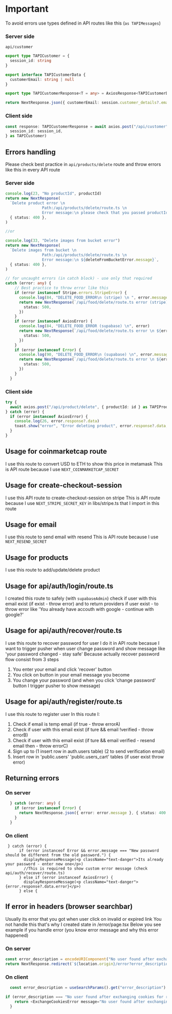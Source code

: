 # Important

To avoid errors use types defined in API routes like this (`as TAPIMessages`)

### Server side

`api/customer`

```ts
export type TAPICustomer = {
  session_id: string
}

export interface TAPICustomerData {
  customerEmail: string | null
}

export type TAPICustomerResponse<T = any> = AxiosResponse<TAPICustomerData>

return NextResponse.json({ customerEmail: session.customer_details?.email })
```

### Client side

```ts
const response: TAPICustomerResponse = await axios.post("/api/customer", {
  session_id: session_id,
} as TAPICustomer)
```

## Errors handling

Please check best practice in `api/products/delete` route and throw errors like this in every API route

### Server side

```ts
console.log(23, "No productId", productId)
return new NextResponse(
  `Delete product error \n
                Path:/api/products/delete/route.ts \n
                Error message:\n please check that you passed productId`,
  { status: 400 },
)

//or

console.log(33, "Delete images from bucket error")
return new NextResponse(
  `Delete images from bucket \n
                Path:/api/products/delete/route.ts \n
                Error message:\n ${deleteFromBucketError.message}`,
  { status: 400 },
)

// for uncaught errors (in catch block) - use only that required
catch (error: any) {
    // Best practice to throw error like this
    if (error instanceof Stripe.errors.StripeError) {
      console.log(84, "DELETE_FOOD_ERROR\n (stripe) \n ", error.message)
      return new NextResponse(`/api/food/delete/route.ts error (stripe) \n ${error.message}`, {
        status: 500,
      })
    }
    if (error instanceof AxiosError) {
      console.log(84, "DELETE_FOOD_ERROR (supabase) \n", error)
      return new NextResponse(`/api/food/delete/route.ts error \n ${error}`, {
        status: 500,
      })
    }
    if (error instanceof Error) {
      console.log(90, "DELETE_FOOD_ERROR\n (supabase) \n", error.message)
      return new NextResponse(`/api/food/delete/route.ts error \n ${error}`, {
        status: 500,
      })
    }
  }
```

### Client side

```ts
try {
  await axios.post("/api/product/delete", { productId: id } as TAPIProductDelete)
} catch (error) {
  if (error instanceof AxiosError) {
    console.log(26, error.response?.data)
    toast.show("error", "Error deleting product", error.response?.data, 15000)
  }
}
```

## Usage for coinmarketcap route

I use this route to convert USD to ETH to show this price in metamask
This is API route because I use `NEXT_COINMARKETCAP_SECRET`

## Usage for create-checkout-session

I use this API route to create-checkout-session on stripe
This is API route because I use `NEXT_STRIPE_SECRET_KEY` in libs/stripe.ts
that I import in this route

## Usage for email

I use this route to send email with resend
This is API route because I use `NEXT_RESEND_SECRET`

## Usage for products

I use this route to add/update/delete product

## Usage for api/auth/login/route.ts

I created this route to safely (with `supabaseAdmin`) check if user with this email exist
(if exist - throw error) and to return providers if user exist - to throw error like
'You already have accouth with google - continue with google?'

## Usage for api/auth/recover/route.ts

I use this route to recover password for user
I do it in API route becasue I want to trigger pusher when user change password and show
message like 'your password changed - stay safe'
Because actually recover password flow consist from 3 steps

1. You enter your email and click 'recover' button
2. You click on button in your email message you become
3. You change your password (and when you click 'change password' button I trigger pusher to show message)

## Usage for api/auth/register/route.ts

I use this route to register user
In this route I:

1. Check if email is temp email (if true - throw errorA)
2. Check if user with this email exist (if ture && email !verified - throw errorB)
3. Check if user with this email exist (if ture && email verified - resend email then - throw errorC)
4. Sign up to (1 insert row in auth.users table) (2 to send verification email)
5. Insert row in 'public.users' 'public.users_cart' tables (if user exist throw error)

## Returning errors

### On server

```ts
  } catch (error: any) {
    if (error instanceof Error) {
      return NextResponse.json({ error: error.message }, { status: 400 })
    }
  }
```

### On client

```tsx
 } catch (error) {
      if (error instanceof Error && error.message === "New password should be different from the old password.") {
        displayResponseMessage(<p className="text-danger">Its already your password - enter new one</p>)
        //This is required to show custom error message (check api/auth/recover/route.ts)
      } else if (error instanceof AxiosError) {
        displayResponseMessage(<p className="text-danger">{error.response?.data.error}</p>)
      } else {
```

## If error in headers (browser searchbar)

Usually its error that you got when user click on invalid or expired link
You not handle this that's why I created state in /error/page.tsx
Below you see example if you handle error (you know error message and why this error happened)

### On server

```ts
const error_description = encodeURIComponent("No user found after exchanging cookies for recovering")
return NextResponse.redirect(`${location.origin}/error?error_description=${error_description}`)
```

### On client

```ts
  const error_description = useSearchParams().get("error_description")

if (error_description === "No user found after exchanging cookies for registration") {
    return <ExchangeCookiesError message="No user found after exchanging cookies for registration" />
  }
```

